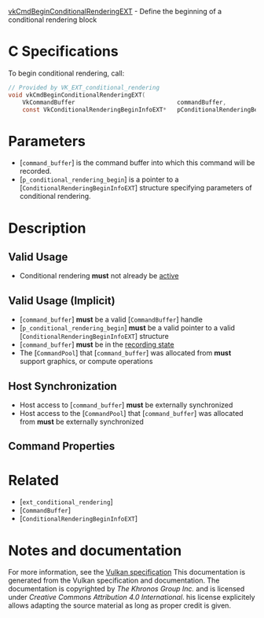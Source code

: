 [vkCmdBeginConditionalRenderingEXT](https://www.khronos.org/registry/vulkan/specs/1.3-extensions/man/html/vkCmdBeginConditionalRenderingEXT.html) - Define the beginning of a conditional rendering block

# C Specifications
To begin conditional rendering, call:
```c
// Provided by VK_EXT_conditional_rendering
void vkCmdBeginConditionalRenderingEXT(
    VkCommandBuffer                             commandBuffer,
    const VkConditionalRenderingBeginInfoEXT*   pConditionalRenderingBegin);
```

# Parameters
- [`command_buffer`] is the command buffer into which this command will be recorded.
- [`p_conditional_rendering_begin`] is a pointer to a [`ConditionalRenderingBeginInfoEXT`] structure specifying parameters of conditional rendering.

# Description
## Valid Usage
-    Conditional rendering  **must**  not already be [active](https://www.khronos.org/registry/vulkan/specs/1.3-extensions/html/vkspec.html#active-conditional-rendering)

## Valid Usage (Implicit)
-  [`command_buffer`] **must**  be a valid [`CommandBuffer`] handle
-  [`p_conditional_rendering_begin`] **must**  be a valid pointer to a valid [`ConditionalRenderingBeginInfoEXT`] structure
-  [`command_buffer`] **must**  be in the [recording state]()
-    The [`CommandPool`] that [`command_buffer`] was allocated from  **must**  support graphics, or compute operations

## Host Synchronization
- Host access to [`command_buffer`] **must**  be externally synchronized
- Host access to the [`CommandPool`] that [`command_buffer`] was allocated from  **must**  be externally synchronized

## Command Properties

# Related
- [`ext_conditional_rendering`]
- [`CommandBuffer`]
- [`ConditionalRenderingBeginInfoEXT`]

# Notes and documentation
For more information, see the [Vulkan specification](https://www.khronos.org/registry/vulkan/specs/1.3-extensions/html/vkspec.html)
This documentation is generated from the Vulkan specification and documentation.
The documentation is copyrighted by *The Khronos Group Inc.* and is licensed under *Creative Commons Attribution 4.0 International*.
his license explicitely allows adapting the source material as long as proper credit is given.
        